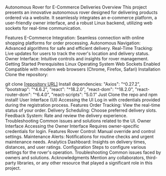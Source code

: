 Autonomous Rover for E-Commerce Deliveries
Overview
This project presents an innovative autonomous rover designed for delivering products ordered via a website. It seamlessly integrates an e-commerce platform, a user-friendly owner interface, and a robust Linux backend, utilizing web sockets for real-time communication.

Features
E-Commerce Integration: Seamless connection with online shopping platforms for order processing.
Autonomous Navigation: Advanced algorithms for safe and efficient delivery.
Real-Time Tracking: Live updates for users to track the rover's location and delivery status.
Owner Interface: Intuitive controls and insights for rover management.
Getting Started
Prerequisites
Linux Operating System
Web Sockets Enabled
Compatible with modern web browsers (Chrome, Firefox, Safari)
Installation
Clone the repository:


git clone [[repository URL]](https://github.com/Chimpfreak/AutonomusRover)
Install dependencies:
    "Axios": "^0.27.2",
    "bootstrap": "^4.6.2",
    "react": "^18.2.0",
    "react-dom": "^18.2.0",
    "react-router-dom": "^6.4.0",
    "react-scripts": "5.0.1"
  Just Clone the repo and npm install!
User Interface (UI)
Accessing the UI
Log in with credentials provided during the registration process.
Features
Order Tracking: View the real-time status of your order.
Delivery Scheduling: Choose preferred delivery slots.
Feedback System: Rate and review the delivery experience.
Troubleshooting
Common issues and solutions related to the UI.
Owner Interface
Accessing the Owner Interface
Requires owner-specific credentials for login.
Features
Rover Control: Manual override and control settings.
Maintenance Alerts: Notifications for routine checks and urgent maintenance needs.
Analytics Dashboard: Insights on delivery times, distances, and user ratings.
Configuration
Steps to configure various settings for the rover's operation.
Troubleshooting
Common issues faced by owners and solutions.
Acknowledgments
Mention any collaborators, third-party libraries, or any other resource that played a significant role in this project.
